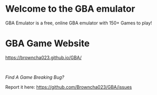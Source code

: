 # Welcome to the GBA emulator

GBA Emulator is a free, online GBA emulator with 150+ Games to play!

# GBA Game Website

https://browncha023.github.io/GBA/

<br>

*Find A Game Breaking Bug?*

Report it here: https://github.com/Browncha023/GBA/issues
